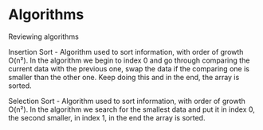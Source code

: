 # Algorithms
Reviewing algorithms

Insertion Sort - Algorithm used to sort information, with order of growth O(n²). In the algorithm we begin to index 0 and go through comparing the current data with the previous one, swap the data if the comparing one is smaller than the other one. Keep doing this and in the end, the array is sorted.

Selection Sort - Algorithm used to sort information, with order of growth O(n²). In the algorithm we search for the smallest data and put it in index 0, the second smaller, in index 1, in the end the array is sorted.
